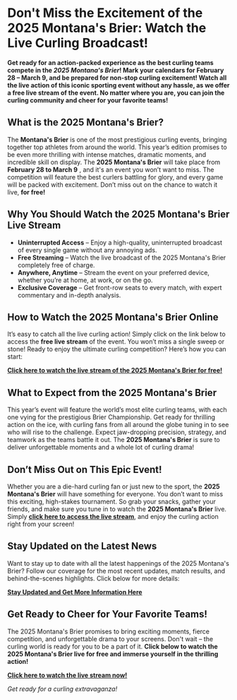 # Don't Miss the Excitement of the 2025 Montana's Brier: Watch the Live Curling Broadcast!

**Get ready for an action-packed experience as the best curling teams compete in the _2025 Montana's Brier_! Mark your calendars for February 28 – March 9, and be prepared for non-stop curling excitement! Watch all the live action of this iconic sporting event without any hassle, as we offer a free live stream of the event. No matter where you are, you can join the curling community and cheer for your favorite teams!**

## What is the 2025 Montana's Brier?

The **Montana's Brier** is one of the most prestigious curling events, bringing together top athletes from around the world. This year’s edition promises to be even more thrilling with intense matches, dramatic moments, and incredible skill on display. The **2025 Montana's Brier** will take place from **February 28 to March 9** , and it's an event you won’t want to miss. The competition will feature the best curlers battling for glory, and every game will be packed with excitement. Don’t miss out on the chance to watch it live, **for free!**

## Why You Should Watch the 2025 Montana's Brier Live Stream

- **Uninterrupted Access** – Enjoy a high-quality, uninterrupted broadcast of every single game without any annoying ads.
- **Free Streaming** – Watch the live broadcast of the 2025 Montana's Brier completely free of charge.
- **Anywhere, Anytime** – Stream the event on your preferred device, whether you’re at home, at work, or on the go.
- **Exclusive Coverage** – Get front-row seats to every match, with expert commentary and in-depth analysis.

## How to Watch the 2025 Montana's Brier Online

It’s easy to catch all the live curling action! Simply click on the link below to access the **free live stream** of the event. You won’t miss a single sweep or stone! Ready to enjoy the ultimate curling competition? Here’s how you can start:

**[Click here to watch the live stream of the 2025 Montana's Brier for free!](https://tinyurl.com/livestreamfreeo?st=2025montanasbrier&si=gh)**

## What to Expect from the 2025 Montana's Brier

This year’s event will feature the world’s most elite curling teams, with each one vying for the prestigious Brier Championship. Get ready for thrilling action on the ice, with curling fans from all around the globe tuning in to see who will rise to the challenge. Expect jaw-dropping precision, strategy, and teamwork as the teams battle it out. The **2025 Montana's Brier** is sure to deliver unforgettable moments and a whole lot of curling drama!

## Don’t Miss Out on This Epic Event!

Whether you are a die-hard curling fan or just new to the sport, the **2025 Montana's Brier** will have something for everyone. You don’t want to miss this exciting, high-stakes tournament. So grab your snacks, gather your friends, and make sure you tune in to watch the **2025 Montana's Brier** live. Simply **[click here to access the live stream](https://tinyurl.com/livestreamfreeo?st=2025montanasbrier&si=gh)**, and enjoy the curling action right from your screen!

## Stay Updated on the Latest News

Want to stay up to date with all the latest happenings of the 2025 Montana's Brier? Follow our coverage for the most recent updates, match results, and behind-the-scenes highlights. Click below for more details:

**[Stay Updated and Get More Information Here](https://tinyurl.com/livestreamfreeo?st=2025montanasbrier&si=gh)**

## Get Ready to Cheer for Your Favorite Teams!

The 2025 Montana's Brier promises to bring exciting moments, fierce competition, and unforgettable drama to your screens. Don't wait – the curling world is ready for you to be a part of it. **Click below to watch the 2025 Montana's Brier live for free and immerse yourself in the thrilling action!**

**[Click here to watch the live stream now!](https://tinyurl.com/livestreamfreeo?st=2025montanasbrier&si=gh)**

_Get ready for a curling extravaganza!_
